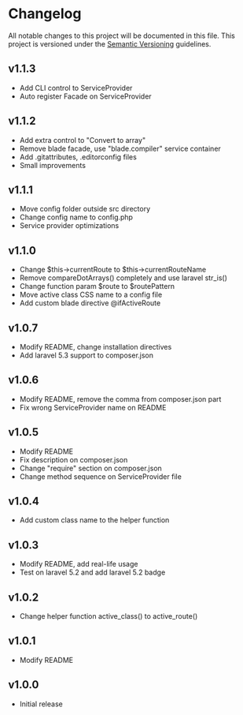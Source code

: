 # Changelog

All notable changes to this project will be documented in this file. This project is versioned under the [Semantic Versioning](http://semver.org/) guidelines.

## v1.1.3

- Add CLI control to ServiceProvider
- Auto register Facade on ServiceProvider

## v1.1.2

- Add extra control to "Convert to array"
- Remove blade facade, use "blade.compiler" service container
- Add .gitattributes, .editorconfig files
- Small improvements

## v1.1.1

- Move config folder outside src directory
- Change config name to config.php
- Service provider optimizations

## v1.1.0

- Change $this->currentRoute to $this->currentRouteName
- Remove compareDotArrays() completely and use laravel str_is()
- Change function param $route to $routePattern
- Move active class CSS name to a config file
- Add custom blade directive @ifActiveRoute

## v1.0.7

- Modify README, change installation directives
- Add laravel 5.3 support to composer.json

## v1.0.6

- Modify README, remove the comma from composer.json part
- Fix wrong ServiceProvider name on README

## v1.0.5

- Modify README
- Fix description on composer.json
- Change "require" section on composer.json
- Change method sequence on ServiceProvider file

## v1.0.4

- Add custom class name to the helper function

## v1.0.3

- Modify README, add real-life usage
- Test on laravel 5.2 and add laravel 5.2 badge

## v1.0.2

- Change helper function active_class() to active_route()

## v1.0.1

- Modify README

## v1.0.0

- Initial release